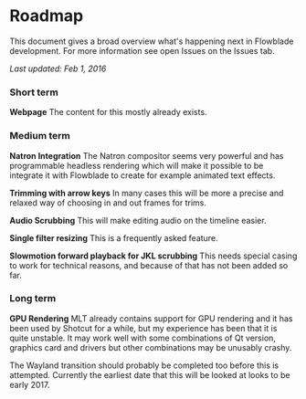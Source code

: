 # Roadmap
This document gives a broad overview what's happening next in Flowblade development. For more information see open Issues on the Issues tab.

*Last updated: Feb 1, 2016*

### Short term 

**Webpage** The content for this mostly already exists.

### Medium term

**Natron Integration** The Natron compositor seems very powerful and has programmable headless rendering which will make it possible to be integrate it with Flowblade to create for example animated text effects.

**Trimming with arrow keys** In many cases this will be more a precise and relaxed way of choosing in and out frames for trims.

**Audio Scrubbing** This will make editing audio on the timeline easier.

**Single filter resizing** This is a frequently asked feature.

**Slowmotion forward playback for JKL scrubbing** This needs special casing to work for technical reasons, and because of that has not been added so far.

 

### Long term

**GPU Rendering** MLT already contains support for GPU rendering and it has been used by Shotcut for a while, but my experience has been that it is quite unstable. It may work well with some combinations of Qt version, graphics card and drivers but other combinations may be unusably crashy. 

The Wayland transition should probably be completed too before this is attempted. Currently the earliest date that this will be looked at looks to be early 2017.


